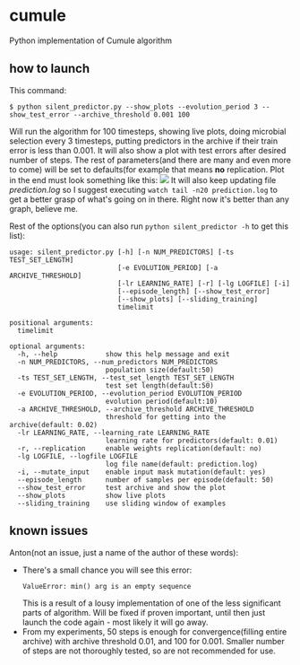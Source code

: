 cumule
======

Python implementation of Cumule algorithm

how to launch
-----
This command:
```
$ python silent_predictor.py --show_plots --evolution_period 3 --show_test_error --archive_threshold 0.001 100
```
Will run the algorithm for 100 timesteps, showing live plots, doing microbial selection every 3 timesteps, putting predictors in the archive if their train error is less than 0.001. It will also show a plot with test errors after desired number of steps. The rest of parameters(and there are many and even more to come) will be set to defaults(for example that means **no** replication. Plot in the end must look something like this:
![](http://imagizer.imageshack.us/v2/800x600q90/546/stmq.png)
It will also keep updating file *prediction.log* so I suggest executing `watch tail -n20 prediction.log` to get a better grasp of what's going on in there. Right now it's better than any graph, believe me.


Rest of the options(you can also run `python silent_predictor -h` to get this list):
```
usage: silent_predictor.py [-h] [-n NUM_PREDICTORS] [-ts TEST_SET_LENGTH]
                           [-e EVOLUTION_PERIOD] [-a ARCHIVE_THRESHOLD]
                           [-lr LEARNING_RATE] [-r] [-lg LOGFILE] [-i]
                           [--episode_length] [--show_test_error]
                           [--show_plots] [--sliding_training]
                           timelimit

positional arguments:
  timelimit

optional arguments:
  -h, --help            show this help message and exit
  -n NUM_PREDICTORS, --num_predictors NUM_PREDICTORS
                        population size(default:50)
  -ts TEST_SET_LENGTH, --test_set_length TEST_SET_LENGTH
                        test set length(default:50)
  -e EVOLUTION_PERIOD, --evolution_period EVOLUTION_PERIOD
                        evolution period(default:10)
  -a ARCHIVE_THRESHOLD, --archive_threshold ARCHIVE_THRESHOLD
                        threshold for getting into the archive(default: 0.02)
  -lr LEARNING_RATE, --learning_rate LEARNING_RATE
                        learning rate for predictors(default: 0.01)
  -r, --replication     enable weights replication(default: no)
  -lg LOGFILE, --logfile LOGFILE
                        log file name(default: prediction.log)
  -i, --mutate_input    enable input mask mutation(default: yes)
  --episode_length      number of samples per episode(default: 50)
  --show_test_error     test archive and show the plot
  --show_plots          show live plots
  --sliding_training    use sliding window of examples

```

known issues
-----
Anton(not an issue, just a name of the author of these words):
* There's a small chance you will see this error:
  ```
  ValueError: min() arg is an empty sequence
  ```
  This is a result of a lousy implementation of one of the less significant parts of algorithm. Will be fixed if proven important, until then just launch the code again - most likely it will go away.
* From my experiments, 50 steps is enough for convergence(filling entire archive) with archive threshold 0.01, and 100 for 0.001. Smaller number of steps are not thoroughly tested, so are not recommended for use. 

